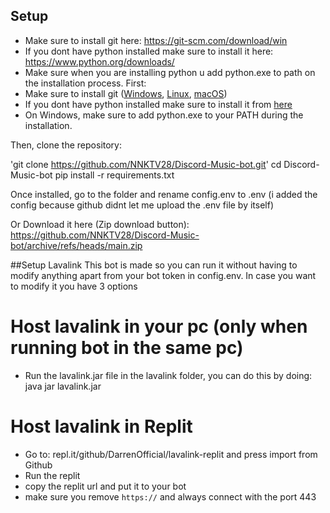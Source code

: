 ## Setup
- Make sure to install git here:
https://git-scm.com/download/win
- If you dont have python installed make sure to install it here: https://www.python.org/downloads/
- Make sure when you are installing python u add python.exe to path on the installation process.
First:
- Make sure to install git ([Windows](https://git-scm.com/download/win), [Linux](https://git-scm.com/download/linux), [macOS](https://git-scm.com/download/mac))
- If you dont have python installed make sure to install it from [here](https://www.python.org/downloads)
- On Windows, make sure to add python.exe to your PATH during the installation.

Then, clone the repository:

'git clone https://github.com/NNKTV28/Discord-Music-bot.git'
cd Discord-Music-bot
pip install -r requirements.txt

Once installed, go to the folder and rename config.env to .env (i added the config because github didnt let me upload the .env file by itself)

Or Download it here (Zip download button):
https://github.com/NNKTV28/Discord-Music-bot/archive/refs/heads/main.zip

##Setup Lavalink
This bot is made so you can run it without having to modify anything apart from your bot token in config.env. In case you want to modify it you have 3 options

# Host lavalink in your pc (only when running bot in the same pc)
- Run the lavalink.jar file in the lavalink folder, you can do this by doing: java jar lavalink.jar
# Host lavalink in Replit
- Go to: repl.it/github/DarrenOfficial/lavalink-replit and press import from Github
-  Run the replit
-  copy the replit url and put it to your bot
-  make sure you remove `https://` and always connect with the port 443
